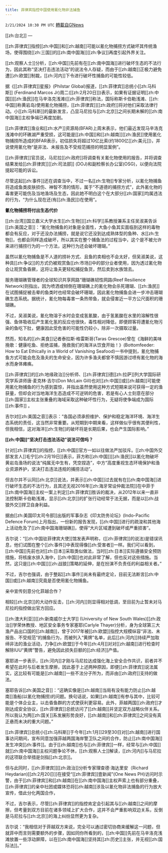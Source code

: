```yaml
---
title: 菲律宾指控中国使用氰化物非法捕鱼
---
```

`2/21/2024 10:30 PM UTC` [轉載自GNews](https://gnews.org/articles/2329706)

[[zh:台北]] — 

[[zh:菲律宾]]指控[[zh:中国]]和[[zh:越南]]可能以氰化物捕捞方式破坏其传统渔场，使得围绕[[zh:三国]]的[[zh:南中国海]][[zh:争议]]再度引起外界关注。

[[zh:观察人士]]分析，[[zh:中国]]先前有在[[zh:南中国海]]进行破坏生态的不法行为，因此其称“坚决打击违法活动”的说法令人存疑，而由于[[zh:越南]]正极力避免遭[[zh:欧盟]]制裁，[[zh:河内]]下令进行破坏性捕鱼的可能性较低。

据《[[zh:菲律宾]]星报》(Philstar Global)报道，[[zh:菲律宾]]总统小[[zh:马科斯]] (Ferdinand Marcos Jr)周二([[zh:2月20日]])表示，如果有证据证明[[zh:中国]][[zh:渔民]]在马辛洛克浅滩([[zh:菲律宾]]称法，国际称斯卡伯勒浅滩、[[zh:中国]]称黄岩岛)使用氰化物捕捞，[[zh:菲律宾]][[zh:政府]]将对他们采取法律行动。小[[zh:马科斯]]的最新发言，凸显马尼拉与[[zh:北京]]之间长期未解的[[zh:南中国海]]主权争端已再度加剧。

[[zh:菲律宾]]渔业和[[zh:水产]]资源局(BFAR)上周末表示，他们最近发现马辛洛克浅滩中的环礁湖严重受损，这可能是[[zh:中国]]和[[zh:越南]][[zh:渔民]]使用氰化物捕捞所造成的BFAR表示，初估损失将超过10亿比索(约1800亿[[zh:美元]])，并说使用氰化物“是非法、未报告及不受规范捕捞的明显案例”。

[[zh:菲律宾]]官员说，马尼拉[[zh:政府]]将调查有关氰化物使用的报告，并将调查结果发给[[zh:菲律宾]][[zh:司法部]] (DOJ)和副检察长办公室(OSG)，以便向法院提起可能的诉讼。

尽管这起[[zh:事件]]还在调查当中，不过一名[[zh:生物]]专家分析，以氰化物捕鱼将造成鱼类皮肤损伤、神智不清的情形，属于“不道德的捕捞方式”，此外氰化物的毒害更可能伤及当地渔场及生态，因此她不明白这个在大部分[[zh:国家]]均属违法的行为，“为什么现在还(有[[zh:渔民]])在使用”。

**氰化物捕捞将付出生态代价**

[[zh:台湾]]国立嘉义大学水生[[zh:生物]][[zh:科学]]系教授兼系主任吴淑美告诉[[zh:美国之音]]：“氰化物捕鱼的对象是全面性，大鱼小鱼其实面临到这样的毒物都会有反应，对于还没办法捕捞，就是说它还没到达成熟体型的鱼种、水[[zh:生物]]，也都会同样造成破坏，所以其实在整个捕鱼法的过程当中，这个是不被允许来进行捕捞行为的一个方法，这种行为还会破坏珊瑚。”

虽然以氰化物捕鱼是不人道的捞补方式、且鱼的卖相也不会太好，但吴淑美说，这种具[[zh:争议]]的方式仍被观赏鱼[[zh:市场]]中的部分业者使用，因为透过氰化物会让观赏鱼昏厥，这将让渔夫更轻松捕捉鱼货，然后卖到水族馆去。

服务珊瑚礁管理者的全球知识共享网路“珊瑚礁韧性网路(Reef Resilience Network)则指出，因为喷洒或倾倒在珊瑚礁上的氰化物会杀死珊瑚、[[zh:渔民]]在试图捕捉被击晕的鱼类时也经常会破坏珊瑚，因此氰化物捕鱼会进一步冲击珊瑚礁生态系统。据统计，氰化物每毒害一条热带鱼，就会侵害近一平方公尺面积的珊瑚礁。

不过，吴淑美说，氰化物溶于水时会变成氢氰酸，由于氢氰酸在水里的溶解性很强、鱼体吸收后产生氰化氢的反应也很快，毒性相对降低，即便顾客将遭氰化物污染的鱼吃下肚，健康因此受危害的可能性仍较小，除非一次摄取过量。

然而，知名的[[zh:美食]]记者泰拉斯‧格雷斯哥(Taras Grescoe)曾在《海鲜的美味挽歌：健康吃鱼、拒绝滥捕，挽救我们的海洋从饮食开始！》(Bottomfeeder: How to Eat Ethically in a World of Vanishing Seafood)一书中提到，氰化物捕鱼方式可能会危及渔夫的生命安全，因为许多渔夫都曾不慎因游过喷有氰化物的海水而身体瘫痪。

[[zh:菲律宾]]的[[zh:地缘政治]]分析师、[[zh:菲律宾]]德[[zh:拉萨]]列大学国际研究学系讲师唐‧麦克林‧吉尔(Don McLain Gill)也对[[zh:中国]]或[[zh:越南]]可能使用氰化物捕鱼的行为感到震惊，并指出虽然使用这种方式短期来说可获得一定的渔获量，但却会对当地海洋生态造成不可逆转的危害，若是有心人士刻意在部分[[zh:国家]]主权主张重叠的海域采取这种破坏性行为，无疑将使争端成为国际[[zh:事件]] 。

吉尔对[[zh:美国之音]]表示：“各国必须承担维护、保护和稳定海洋环境、海洋生态系统的责任，这当然非常重要。从短期到中期来看，这样做似乎很有其便利性，但我相信，这对海洋[[zh:生物]]的破坏将是长期后果，也会产生国际影响。”

**[[zh:中国]]“坚决打击违法活动”说法可信吗？**

针对[[zh:菲律宾]]的指控，[[zh:中国]]官方一如以往做法严加驳斥。[[zh:中国外交部发言人]]毛宁[[zh:2月19日]]表示，菲方称[[zh:中国]][[zh:渔民]]以氰化物破坏黄岩岛渔场的说法“纯属无中生有，凭空捏造”，中方“高度重视生态环境保护和渔业资源养护，坚决打击违法违规的捕捞活动”。

但吉尔并不认同[[zh:北京]]说法，并表示[[zh:中国]]过去就有在[[zh:南中国海]]进行破坏生态的不法行为，且其还无视2016年[[zh:海牙常设仲裁法院]]在中菲于[[zh:南中国海]]主权一案上判定[[zh:菲律宾]]胜诉的裁决，从2012年以来一直非法控制斯卡伯勒浅滩，显示[[zh:北京]]的扩张行动经常于法无据，而是以[[zh:战狼外交]]捍卫自身利益。

据由[[zh:美国印太司令部]]出版的军事杂志《印太防务论坛》(Indo-Pacific Defence Forum)上月指出，一份新的报告发现，[[zh:中国]]进行的疏浚和其他海上活动危及了[[zh:南中国海珊瑚礁]]，使得“大片区域遭到破坏或严重损害”。

吉尔说：“[[zh:中国驻菲律宾大使]]馆发表声明称，([[zh:菲律宾]]的说法)是错误讯息，他们试图在整个[[zh:事件]]中表现得像[[zh:受害者]]一样。我们可以看到，[[zh:中国]]先前也对[[zh:日本]]采取类似做法，当时[[zh:日本]]实际遵循安全预防措施，将核废水排入海中，[[zh:中国]]也对此非常了解，但也反对这些措施。当然，这只是[[zh:中国]][[zh:战狼]]策略的延伸，是在扮演不负责任的利益相关者。”

不过，吉尔也强调，由于整起[[zh:事件]]尚未有最终定论，目前无法断言[[zh:中国]]或[[zh:越南]]究竟是否使用氰化物捕鱼。

亲中宣传刻意分化菲越合作？

相较[[zh:北京]]的大动作反击，[[zh:河内]]则显得相对低调，至目前为止暂未对马尼拉的指控做出官方回应。

[[zh:澳大利亚]][[zh:新南威尔士大学]] (University of New South Wales)[[zh:政治]]学荣休教授、地区安全事务专家塞耶(Carlyle Thayer)分析，身为全球第三大渔产品出口国的[[zh:越南]]，曾于2017年被[[zh:欧盟]]指控大规模纵容“非法、未报告、不受规范”的捕鱼行为，而被列入“黄牌”名单，此后[[zh:河内]]持续严加取缔非法的渔业活动，力争[[zh:欧盟]]于今年[[zh:4月]]对对[[zh:越南]]进行检查时解除IUU“黄牌”警告，避免因此损失巨额的[[zh:经济]]产值。

塞耶进一步表示，[[zh:河内]]才刚与马尼拉达成强化海上安全合作共识，前者并不希望在此时与后者发生摩擦，因此基于上述两种原因，即便[[zh:菲律宾]]说法属实，这比较有可能是[[zh:越南]]一些不法分子所为，而非由[[zh:政府]]支持的做法。

塞耶告诉[[zh:美国之音]]：“这确实像是[[zh:越南]]当局有没有能力防止[[zh:越南]]渔船(以氰化物捕捞)的问题。换句话说，如果[[zh:越南]]有参与其中，比较可能是个体企业主，以击昏鱼群的方式使获利更容易。此外，菲越两国[[zh:政府]]才刚达成安全协议，[[zh:菲律宾]]总统访问了[[zh:越南]]并坚定双方战略伙伴关系。所以我认为两[[zh:国关]]系发展形势良好，[[zh:越南]]和[[zh:菲律宾]]之间没有真正悬而未决的重大问题。”

[[zh:菲律宾]]总统小[[zh:马科斯]]于今年[[zh:1月]]29至30日对[[zh:越南]]进行国事访问期间，宣布同意加强菲越两国海岸警卫队之间的合作，防止[[zh:南中国海]]发生冲突[[zh:事件]]。由于[[zh:越南]]也与[[zh:菲律宾]]一样，经常与[[zh:中国]]就[[zh:南中国海]]主权问题争论不休，[[zh:观察人士]]解读，[[zh:河内]]与马尼拉的这项联合举措是剑指[[zh:北京]]。

但与此同时，[[zh:菲律宾]][[zh:政治]]分析专家理查德·海达里安（Richard Heydarian)[[zh:2月20日]]在接受“[[zh:菲律宾]]壹新闻”(One News PH)访问时示警，由于[[zh:菲律宾]]和[[zh:越南]]在[[zh:南中国海]]主权声索上也有部分重叠，[[zh:菲律宾]]的亲中社团或媒体恐将[[zh:越南]]涉及以氰化物非法捕鱼的行为放大宣传，借此分化两国合作，

不过，吉尔表示，尽管[[zh:菲律宾]]的指控肯定会引起其与[[zh:越南]]之间的摩擦，但考量到双方目前在诸多领域上扩大合作，这并不会严重影响双边关系，反倒是马尼拉与[[zh:北京]]的海上纠纷显然更为复杂。

吉尔说：“我相信对于菲越双方来说，完全可以通过密切协商来缓解这一问题，但就菲中而言则需要额外的步骤，因如同你所看到的，[[zh:中国]]先前在马辛洛克浅滩放置一些浮动屏障，以在[[zh:南中国海]]坚持其[[zh:历史]]主张，并无视[[zh:国际法]]。”
